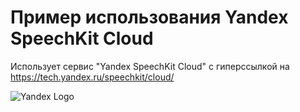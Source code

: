# Пример использования Yandex SpeechKit Cloud

Использует сервис "Yandex SpeechKit Cloud" с гиперссылкой на https://tech.yandex.ru/speechkit/cloud/

![Yandex Logo](https://avatars.mds.yandex.net/get-bunker/60661/5ec62cb755193c37a6ec19a826b3891780eead2a/orig)

